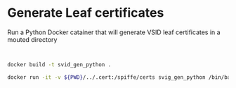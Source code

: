 # Generate Leaf certificates 

Run a Python Docker catainer that will generate VSID leaf 
certificates in a mouted directory 

```bash


docker build -t svid_gen_python .

docker run -it -v ${PWD}/../.cert:/spiffe/certs svig_gen_python /bin/bash
```

